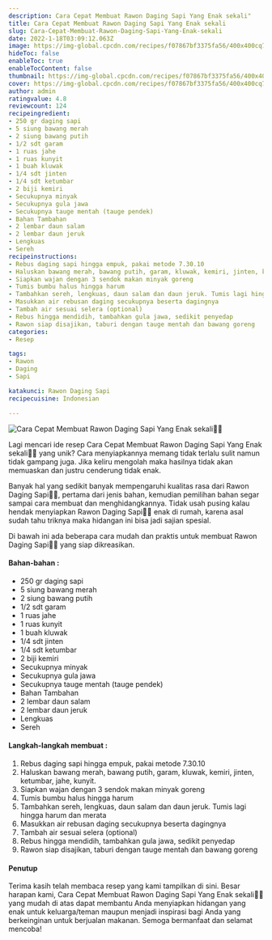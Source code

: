 ```yaml
---
description: Cara Cepat Membuat Rawon Daging Sapi Yang Enak sekali"
title: Cara Cepat Membuat Rawon Daging Sapi Yang Enak sekali
slug: Cara-Cepat-Membuat-Rawon-Daging-Sapi-Yang-Enak-sekali
date: 2022-1-18T03:09:12.063Z
image: https://img-global.cpcdn.com/recipes/f07867bf3375fa56/400x400cq70/photo.jpg
hideToc: false
enableToc: true
enableTocContent: false
thumbnail: https://img-global.cpcdn.com/recipes/f07867bf3375fa56/400x400cq70/photo.jpg
cover: https://img-global.cpcdn.com/recipes/f07867bf3375fa56/400x400cq70/photo.jpg
author: admin
ratingvalue: 4.8
reviewcount: 124
recipeingredient:
- 250 gr daging sapi
- 5 siung bawang merah
- 2 siung bawang putih
- 1/2 sdt garam
- 1 ruas jahe
- 1 ruas kunyit
- 1 buah kluwak
- 1/4 sdt jinten
- 1/4 sdt ketumbar
- 2 biji kemiri
- Secukupnya minyak
- Secukupnya gula jawa
- Secukupnya tauge mentah (tauge pendek)
- Bahan Tambahan
- 2 lembar daun salam
- 2 lembar daun jeruk
- Lengkuas
- Sereh
recipeinstructions:
- Rebus daging sapi hingga empuk, pakai metode 7.30.10
- Haluskan bawang merah, bawang putih, garam, kluwak, kemiri, jinten, ketumbar, jahe, kunyit.
- Siapkan wajan dengan 3 sendok makan minyak goreng
- Tumis bumbu halus hingga harum
- Tambahkan sereh, lengkuas, daun salam dan daun jeruk. Tumis lagi hingga harum dan merata
- Masukkan air rebusan daging secukupnya beserta dagingnya
- Tambah air sesuai selera (optional)
- Rebus hingga mendidih, tambahkan gula jawa, sedikit penyedap
- Rawon siap disajikan, taburi dengan tauge mentah dan bawang goreng
categories:
- Resep

tags:
- Rawon
- Daging
- Sapi

katakunci: Rawon Daging Sapi
recipecuisine: Indonesian

---
```


![Cara Cepat Membuat Rawon Daging Sapi Yang Enak sekali👩‍🍳](https://img-global.cpcdn.com/recipes/f07867bf3375fa56/400x400cq70/photo.jpg)

Lagi mencari ide resep Cara Cepat Membuat Rawon Daging Sapi Yang Enak sekali👩‍🍳 yang unik? Cara menyiapkannya memang tidak terlalu sulit namun tidak gampang juga. Jika keliru mengolah maka hasilnya tidak akan memuaskan dan justru cenderung tidak enak.

Banyak hal yang sedikit banyak mempengaruhi kualitas rasa dari Rawon Daging Sapi👩‍🍳, pertama dari jenis bahan, kemudian pemilihan bahan segar sampai cara membuat dan menghidangkannya. Tidak usah pusing kalau hendak menyiapkan Rawon Daging Sapi👩‍🍳 enak di rumah, karena asal sudah tahu triknya maka hidangan ini bisa jadi sajian spesial.

Di bawah ini ada beberapa cara mudah dan praktis untuk membuat Rawon Daging Sapi👩‍🍳 yang siap dikreasikan.

<!--inarticleads1-->

#### Bahan-bahan :

- 250 gr daging sapi
- 5 siung bawang merah
- 2 siung bawang putih
- 1/2 sdt garam
- 1 ruas jahe
- 1 ruas kunyit
- 1 buah kluwak
- 1/4 sdt jinten
- 1/4 sdt ketumbar
- 2 biji kemiri
- Secukupnya minyak
- Secukupnya gula jawa
- Secukupnya tauge mentah (tauge pendek)
- Bahan Tambahan
- 2 lembar daun salam
- 2 lembar daun jeruk
- Lengkuas
- Sereh

<!--inarticleads2-->

#### Langkah-langkah membuat :

1. Rebus daging sapi hingga empuk, pakai metode 7.30.10
1. Haluskan bawang merah, bawang putih, garam, kluwak, kemiri, jinten, ketumbar, jahe, kunyit.
1. Siapkan wajan dengan 3 sendok makan minyak goreng
1. Tumis bumbu halus hingga harum
1. Tambahkan sereh, lengkuas, daun salam dan daun jeruk. Tumis lagi hingga harum dan merata
1. Masukkan air rebusan daging secukupnya beserta dagingnya
1. Tambah air sesuai selera (optional)
1. Rebus hingga mendidih, tambahkan gula jawa, sedikit penyedap
1. Rawon siap disajikan, taburi dengan tauge mentah dan bawang goreng

#### Penutup

Terima kasih telah membaca resep yang kami tampilkan di sini. Besar harapan kami, Cara Cepat Membuat Rawon Daging Sapi Yang Enak sekali👩‍🍳 yang mudah di atas dapat membantu Anda menyiapkan hidangan yang enak untuk keluarga/teman maupun menjadi inspirasi bagi Anda yang berkeinginan untuk berjualan makanan. Semoga bermanfaat dan selamat mencoba!